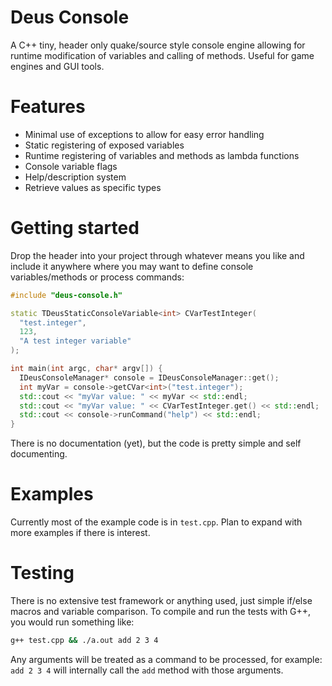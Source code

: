 # Deus Console

A C++ tiny, header only quake/source style console engine allowing for runtime modification of variables and calling of methods. Useful for game engines and GUI tools.

# Features

- Minimal use of exceptions to allow for easy error handling
- Static registering of exposed variables
- Runtime registering of variables and methods as lambda functions
- Console variable flags
- Help/description system
- Retrieve values as specific types

# Getting started

Drop the header into your project through whatever means you like and include it anywhere where you may want to define console variables/methods or process commands:
```c++
#include "deus-console.h"

static TDeusStaticConsoleVariable<int> CVarTestInteger(
  "test.integer",
  123,
  "A test integer variable"
);

int main(int argc, char* argv[]) {
  IDeusConsoleManager* console = IDeusConsoleManager::get();
  int myVar = console->getCVar<int>("test.integer");
  std::cout << "myVar value: " << myVar << std::endl;
  std::cout << "myVar value: " << CVarTestInteger.get() << std::endl;
  std::cout << console->runCommand("help") << std::endl;
}
```

There is no documentation (yet), but the code is pretty simple and self documenting.

# Examples

Currently most of the example code is in `test.cpp`. Plan to expand with more examples if there is interest.

# Testing

There is no extensive test framework or anything used, just simple if/else macros and variable comparison. To compile and run the tests with G++, you would run something like:

```bash
g++ test.cpp && ./a.out add 2 3 4
```

Any arguments will be treated as a command to be processed, for example: `add 2 3 4` will internally call the `add` method with those arguments.
